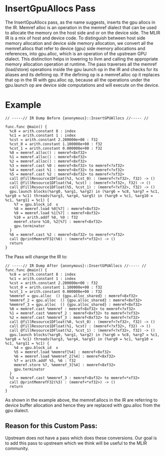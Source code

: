 <!--
SPDX-FileCopyrightText: 2022 - 2023 Intel Corporation
SPDX-FileCopyrightText: 2023 Numba project

SPDX-License-Identifier: Apache-2.0 WITH LLVM-exception
-->

# InsertGpuAllocs Pass


The InsertGpuAllocs pass, as the name suggests, inserts the gpu allocs in the IR. Memref alloc is an operation in the memref dialect that can be used to allocate the memory on the host side and or on the device side. The MLIR IR is a mix of host and device code.
To distinguish between host side memory allocation and device side memory allocation, we convert all the memref.allocs that refer to device (gpu) side memory allocations and references, into gpu.alloc, which is an operation of the upstream GPU dialect. This distinction helps in lowering to llvm and calling the appropriate memory allocation operation at runtime.
The pass traverses all the memref (load/store) operations inside the gpu launch op in the IR and checks for its aliases and its defining op. If the defining op is a memref.alloc op it replaces that op in the IR with gpu.alloc op, because all the operations under the gpu.launch op are device side computations and will execute on the device.

# Example

```
// -----// IR Dump Before {anonymous}::InsertGPUAllocs //----- //

func.func @main() {
  %c8 = arith.constant 8 : index
  %c1 = arith.constant 1 : index
  %cst = arith.constant 2.200000e+00 : f32
  %cst_0 = arith.constant 1.100000e+00 : f32
  %cst_1 = arith.constant 0.000000e+00 : f32
  %0 = memref.alloc() : memref<8xf32>
  %1 = memref.alloc() : memref<8xf32>
  %2 = memref.alloc() : memref<8xf32>
  %3 = memref.cast %0 : memref<8xf32> to memref<?xf32>
  %4 = memref.cast %1 : memref<8xf32> to memref<?xf32>
  %5 = memref.cast %2 : memref<8xf32> to memref<?xf32>
  call @fillResource1DFloat(%3, %cst_0) : (memref<?xf32>, f32) -> ()
  call @fillResource1DFloat(%4, %cst) : (memref<?xf32>, f32) -> ()
  call @fillResource1DFloat(%5, %cst_1) : (memref<?xf32>, f32) -> ()
  gpu.launch blocks(%arg0, %arg1, %arg2) in (%arg6 = %c8, %arg7 = %c1, %arg8 = %c1) threads(%arg3, %arg4, %arg5) in (%arg9 = %c1, %arg10 = %c1, %arg11 = %c1) {
    %7 = gpu.block_id  x
    %8 = memref.load %0[%7] : memref<8xf32>
    %9 = memref.load %1[%7] : memref<8xf32>
    %10 = arith.addf %8, %9 : f32
    memref.store %10, %2[%7] : memref<8xf32>
    gpu.terminator
  }
  %6 = memref.cast %2 : memref<8xf32> to memref<*xf32>
  call @printMemrefF32(%6) : (memref<*xf32>) -> ()
  return
}
```

The Pass will change the IR to:

```
// -----// IR Dump After {anonymous}::InsertGPUAllocs //----- //
func.func @main() {
  %c8 = arith.constant 8 : index
  %c1 = arith.constant 1 : index
  %cst = arith.constant 2.200000e+00 : f32
  %cst_0 = arith.constant 1.100000e+00 : f32
  %cst_1 = arith.constant 0.000000e+00 : f32
  %memref = gpu.alloc  () {gpu.alloc_shared} : memref<8xf32>
  %memref_2 = gpu.alloc  () {gpu.alloc_shared} : memref<8xf32>
  %memref_3 = gpu.alloc  () {gpu.alloc_shared} : memref<8xf32>
  %0 = memref.cast %memref : memref<8xf32> to memref<?xf32>
  %1 = memref.cast %memref_2 : memref<8xf32> to memref<?xf32>
  %2 = memref.cast %memref_3 : memref<8xf32> to memref<?xf32>
  call @fillResource1DFloat(%0, %cst_0) : (memref<?xf32>, f32) -> ()
  call @fillResource1DFloat(%1, %cst) : (memref<?xf32>, f32) -> ()
  call @fillResource1DFloat(%2, %cst_1) : (memref<?xf32>, f32) -> ()
  gpu.launch blocks(%arg0, %arg1, %arg2) in (%arg6 = %c8, %arg7 = %c1, %arg8 = %c1) threads(%arg3, %arg4, %arg5) in (%arg9 = %c1, %arg10 = %c1, %arg11 = %c1) {
    %4 = gpu.block_id  x
    %5 = memref.load %memref[%4] : memref<8xf32>
    %6 = memref.load %memref_2[%4] : memref<8xf32>
    %7 = arith.addf %5, %6 : f32
    memref.store %7, %memref_3[%4] : memref<8xf32>
    gpu.terminator
  }
  %3 = memref.cast %memref_3 : memref<8xf32> to memref<*xf32>
  call @printMemrefF32(%3) : (memref<*xf32>) -> ()
  return
}
```


As shown in the example above, the memref.allocs in the IR are referring to device buffer allocation and hence they are replaced with gpu.alloc from the gpu dialect.


## Reason for this Custom Pass:

Upstream does not have a pass which does these conversions. Our goal is to add this pass to upstream which we think will be useful to the MLIR community.
